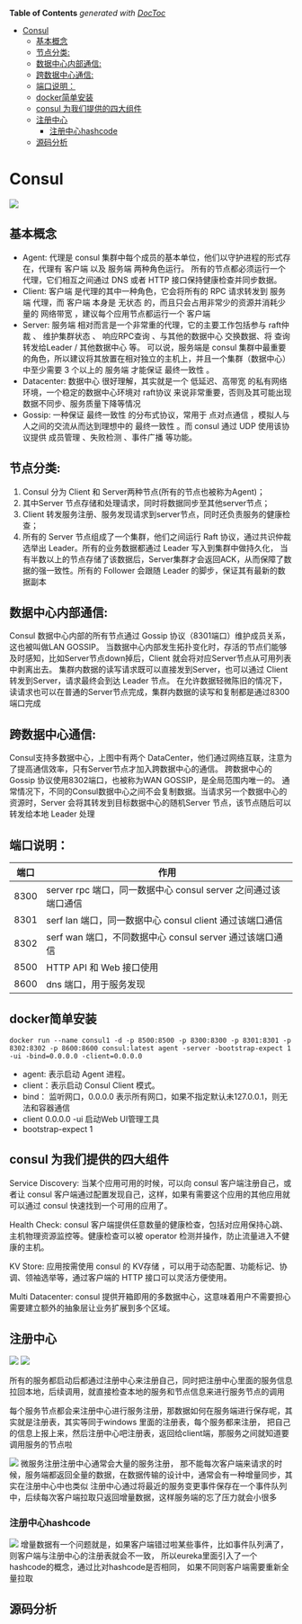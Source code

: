 <!-- START doctoc generated TOC please keep comment here to allow auto update -->
<!-- DON'T EDIT THIS SECTION, INSTEAD RE-RUN doctoc TO UPDATE -->
**Table of Contents**  *generated with [DocToc](https://github.com/thlorenz/doctoc)*

- [Consul](#consul)
  - [基本概念](#%E5%9F%BA%E6%9C%AC%E6%A6%82%E5%BF%B5)
  - [节点分类:](#%E8%8A%82%E7%82%B9%E5%88%86%E7%B1%BB)
  - [数据中心内部通信:](#%E6%95%B0%E6%8D%AE%E4%B8%AD%E5%BF%83%E5%86%85%E9%83%A8%E9%80%9A%E4%BF%A1)
  - [跨数据中心通信:](#%E8%B7%A8%E6%95%B0%E6%8D%AE%E4%B8%AD%E5%BF%83%E9%80%9A%E4%BF%A1)
  - [端口说明：](#%E7%AB%AF%E5%8F%A3%E8%AF%B4%E6%98%8E)
  - [docker简单安装](#docker%E7%AE%80%E5%8D%95%E5%AE%89%E8%A3%85)
  - [consul 为我们提供的四大组件](#consul-%E4%B8%BA%E6%88%91%E4%BB%AC%E6%8F%90%E4%BE%9B%E7%9A%84%E5%9B%9B%E5%A4%A7%E7%BB%84%E4%BB%B6)
  - [注册中心](#%E6%B3%A8%E5%86%8C%E4%B8%AD%E5%BF%83)
    - [注册中心hashcode](#%E6%B3%A8%E5%86%8C%E4%B8%AD%E5%BF%83hashcode)
  - [源码分析](#%E6%BA%90%E7%A0%81%E5%88%86%E6%9E%90)

<!-- END doctoc generated TOC please keep comment here to allow auto update -->

# Consul
![](.consul_images/consul_structure.png)

## 基本概念
- Agent: 代理是 consul 集群中每个成员的基本单位，他们以守护进程的形式存在，代理有 客户端 以及 服务端 两种角色运行。
所有的节点都必须运行一个代理，它们相互之间通过 DNS 或者 HTTP 接口保持健康检查并同步数据。
- Client: 客户端 是代理的其中一种角色，它会将所有的 RPC 请求转发到 服务端 代理，而 客户端 本身是 无状态 的，而且只会占用非常少的资源并消耗少量的 网络带宽 ，建议每个应用节点都运行一个 客户端
- Server: 服务端 相对而言是一个非常重的代理，它的主要工作包括参与 raft仲裁 、 维护集群状态 、 响应RPC查询 、与其他的数据中心 交换数据、将 查询转发给Leader / 其他数据中心 等。
可以说，服务端是 consul 集群中最重要的角色，所以建议将其放置在相对独立的主机上，并且一个集群（数据中心）中至少需要 3 个以上的 服务端 才能保证 最终一致性 。
- Datacenter: 数据中心 很好理解，其实就是一个 低延迟、高带宽 的私有网络环境，一个稳定的数据中心环境对 raft协议 来说非常重要，否则及其可能出现数据不同步、服务质量下降等情况
- Gossip: 一种保证 最终一致性 的分布式协议，常用于 点对点通信 ，模拟人与人之间的交流从而达到理想中的 最终一致性 。而 consul 通过 UDP 使用该协议提供 成员管理 、失败检测 、事件广播 等功能。

## 节点分类:
1. Consul 分为 Client 和 Server两种节点(所有的节点也被称为Agent)；
2. 其中Server 节点存储和处理请求，同时将数据同步至其他server节点；
3. Client 转发服务注册、服务发现请求到server节点，同时还负责服务的健康检查；
4. 所有的 Server 节点组成了一个集群，他们之间运行 Raft 协议，通过共识仲裁选举出 Leader。所有的业务数据都通过 Leader 写入到集群中做持久化，
当有半数以上的节点存储了该数据后，Server集群才会返回ACK，从而保障了数据的强一致性。所有的 Follower 会跟随 Leader 的脚步，保证其有最新的数据副本

## 数据中心内部通信:
Consul 数据中心内部的所有节点通过 Gossip 协议（8301端口）维护成员关系，这也被叫做LAN GOSSIP。
当数据中心内部发生拓扑变化时，存活的节点们能够及时感知，比如Server节点down掉后，Client 就会将对应Server节点从可用列表中剥离出去。
集群内数据的读写请求既可以直接发到Server，也可以通过 Client 转发到Server，请求最终会到达 Leader 节点。
在允许数据轻微陈旧的情况下，读请求也可以在普通的Server节点完成，集群内数据的读写和复制都是通过8300端口完成

## 跨数据中心通信:
Consul支持多数据中心，上图中有两个 DataCenter，他们通过网络互联，注意为了提高通信效率，只有Server节点才加入跨数据中心的通信。
跨数据中心的 Gossip 协议使用8302端口，也被称为WAN GOSSIP，是全局范围内唯一的。
通常情况下，不同的Consul数据中心之间不会复制数据。当请求另一个数据中心的资源时，Server 会将其转发到目标数据中心的随机Server 节点，该节点随后可以转发给本地 Leader 处理

## 端口说明：

| 端口 | 作用 |
| ------ | ------ |
|8300       |server rpc 端口，同一数据中心 consul server 之间通过该端口通信      |     
|8301       |serf lan 端口，同一数据中心 consul client 通过该端口通信      |     
|8302       |serf wan 端口，不同数据中心 consul server 通过该端口通信       |
|8500       |HTTP API 和 Web 接口使用       |
|8600       |dns 端口，用于服务发现       |

## docker简单安装
```shell
docker run --name consul1 -d -p 8500:8500 -p 8300:8300 -p 8301:8301 -p 8302:8302 -p 8600:8600 consul:latest agent -server -bootstrap-expect 1 -ui -bind=0.0.0.0 -client=0.0.0.0
```
- agent: 表示启动 Agent 进程。
- client：表示启动 Consul Client 模式。
- bind： 监听网口，0.0.0.0 表示所有网口，如果不指定默认未127.0.0.1，则无法和容器通信 
- client 0.0.0.0 -ui 启动Web UI管理工具 
- bootstrap-expect 1

## consul 为我们提供的四大组件
Service Discovery: 当某个应用可用的时候，可以向 consul 客户端注册自己，或者让 consul 客户端通过配置发现自己，这样，如果有需要这个应用的其他应用就可以通过 consul 快速找到一个可用的应用了。

Health Check: consul 客户端提供任意数量的健康检查，包括对应用保持心跳、主机物理资源监控等。健康检查可以被 operator 检测并操作，防止流量进入不健康的主机。

KV Store: 应用按需使用 consul 的 KV存储 ，可以用于动态配置、功能标记、协调、领袖选举等，通过客户端的 HTTP 接口可以灵活方便使用。

Multi Datacenter: consul 提供开箱即用的多数据中心，这意味着用户不需要担心需要建立额外的抽象层让业务扩展到多个区域。


## 注册中心
![](.consul_images/register_center.png)
![](.consul_images/register_center_info.png)

所有的服务都启动后都通过注册中心来注册自己，同时把注册中心里面的服务信息拉回本地，后续调用，就直接检查本地的服务和节点信息来进行服务节点的调用

每个服务节点都会来注册中心进行服务注册，那数据如何在服务端进行保存呢，其实就是注册表，其实等同于windows 里面的注册表，每个服务都来注册，
把自己的信息上报上来，然后注册中心吧注册表，返回给client端，那服务之间就知道要调用服务的节点啦

![](.consul_images/register_center_detail.png)
微服务注册注册中心通常会大量的服务注册， 那不能每次客户端来请求的时候，服务端都返回全量的数据，在数据传输的设计中，通常会有一种增量同步，其实在注册中心中也类似
注册中心通过将最近的服务变更事件保存在一个事件队列中，后续每次客户端拉取只返回增量数据，这样服务端的忘了压力就会小很多

### 注册中心hashcode
![](.consul_images/hashcode.png)
增量数据有一个问题就是，如果客户端错过啦某些事件，比如事件队列满了，则客户端与注册中心的注册表就会不一致， 所以eureka里面引入了一个hashcode的概念，通过比对hashcode是否相同， 如果不同则客户端需要重新全量拉取


## 源码分析







